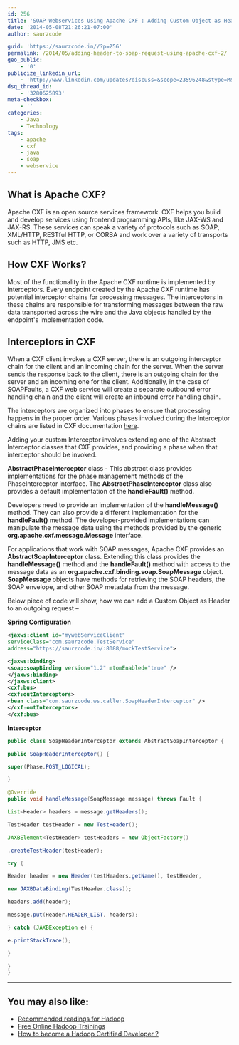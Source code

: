 ```yaml
---
id: 256
title: 'SOAP Webservices Using Apache CXF : Adding Custom Object as Header in Outgoing Requests'
date: '2014-05-08T21:26:21-07:00'
author: saurzcode

guid: 'https://saurzcode.in//?p=256'
permalink: /2014/05/adding-header-to-soap-request-using-apache-cxf-2/
geo_public:
    - '0'
publicize_linkedin_url:
    - 'http://www.linkedin.com/updates?discuss=&scope=23596248&stype=M&topic=5870199325182697472&type=U&a=u6YW'
dsq_thread_id:
    - '3280625893'
meta-checkbox:
    - ''
categories:
    - Java
    - Technology
tags:
    - apache
    - cxf
    - java
    - soap
    - webservice
---
```


## What is Apache CXF?

Apache CXF is an open source services framework. CXF helps you build and develop services using frontend programming APIs, like JAX-WS and JAX-RS. These services can speak a variety of protocols such as SOAP, XML/HTTP, RESTful HTTP, or CORBA and work over a variety of transports such as HTTP, JMS etc.
<!--more-->
## How CXF Works?

Most of the functionality in the Apache CXF runtime is implemented by interceptors. Every endpoint created by the Apache CXF runtime has potential interceptor chains for processing messages. The interceptors in these chains are responsible for transforming messages between the raw data transported across the wire and the Java objects handled by the endpoint's implementation code.

## Interceptors in CXF

When a CXF client invokes a CXF server, there is an outgoing interceptor chain for the client and an incoming chain for the server. When the server sends the response back to the client, there is an outgoing chain for the server and an incoming one for the client. Additionally, in the case of SOAPFaults, a CXF web service will create a separate outbound error handling chain and the client will create an inbound error handling chain.

The interceptors are organized into phases to ensure that processing happens in the proper order. Various phases involved during the Interceptor chains are listed in CXF documentation [here](https://cxf.apache.org/docs/interceptors.html).

Adding your custom Interceptor involves extending one of the Abstract Interceptor classes that CXF provides, and providing a phase when that interceptor should be invoked.

**AbstractPhaseInterceptor** class - This abstract class provides implementations for the phase management methods of the PhaseInterceptor interface. The **AbstractPhaseInterceptor** class also provides a default implementation of the **handleFault()** method.

Developers need to provide an implementation of the **handleMessage()** method. They can also provide a different implementation for the **handleFault()** method. The developer-provided implementations can manipulate the message data using the methods provided by the generic **org.apache.cxf.message.Message** interface.

For applications that work with SOAP messages, Apache CXF provides an **AbstractSoapInterceptor** class. Extending this class provides the **handleMessage()** method and the **handleFault()** method with access to the message data as an **org.apache.cxf.binding.soap.SoapMessage** object. **SoapMessage** objects have methods for retrieving the SOAP headers, the SOAP envelope, and other SOAP metadata from the message.

Below piece of code will show, how we can add a Custom Object as Header to an outgoing request –

**Spring Configuration**

```xml
<jaxws:client id="mywebServiceClient"
serviceClass="com.saurzcode.TestService"
address="https://saurzcode.in/:8088/mockTestService">

<jaxws:binding>
<soap:soapBinding version="1.2" mtomEnabled="true" />
</jaxws:binding>
</jaxws:client>
<cxf:bus>
<cxf:outInterceptors>
<bean class="com.saurzcode.ws.caller.SoapHeaderInterceptor" />
</cxf:outInterceptors>
</cxf:bus>
```

**Interceptor**

```java
public class SoapHeaderInterceptor extends AbstractSoapInterceptor {

public SoapHeaderInterceptor() {

super(Phase.POST_LOGICAL);

}

@Override
public void handleMessage(SoapMessage message) throws Fault {

List<Header> headers = message.getHeaders();

TestHeader testHeader = new TestHeader();

JAXBElement<TestHeader> testHeaders = new ObjectFactory()

.createTestHeader(testHeader);

try {

Header header = new Header(testHeaders.getName(), testHeader,

new JAXBDataBinding(TestHeader.class));

headers.add(header);

message.put(Header.HEADER_LIST, headers);

} catch (JAXBException e) {

e.printStackTrace();

}

}
}
```

---

## You may also like:

- [Recommended readings for Hadoop](https://saurzcode.in//2014/02/04/recommended-readings-for-hadoop/)
- [Free Online Hadoop Trainings](https://saurzcode.in//2014/04/21/free-online-hadoop-trainings/)
- [How to become a Hadoop Certified Developer ?](https://saurzcode.in//2014/05/31/everything-about-hadoop-certifications/)